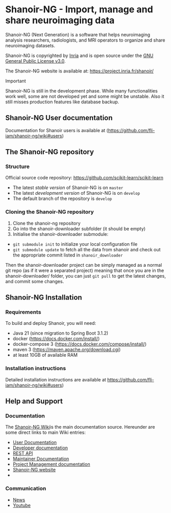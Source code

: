 # Shanoir-NG - Import, manage and share neuroimaging data

Shanoir-NG (Next Generation) is a software that helps neuroimaging
analysis researchers, radiologists, and MRI operators to organize 
and share neuroimaging datasets. 

Shanoir-NG is copyrighted by [Inria](https://www.inria.fr/) and is open source under 
the [GNU General Public License v3.0](LICENSE). 

The Shanoir-NG website is available at:  https://project.inria.fr/shanoir/

>[!Important]
> Shanoir-NG is still in the development phase. 
> While many functionalities work well, some are not developed yet 
> and some might be unstable. 
> Also it still misses production features like database backup.


## Shanoir-NG User documentation
Documentation for Shanoir users is available at (https://github.com/fli-iam/shanoir-ng/wiki#users)

##  The Shanoir-NG repository
### Structure
Official source code repository: https://github.com/scikit-learn/scikit-learn

* The latest _stable version_ of Shanoir-NG is on `master` 
* The latest _development version_ of Shanoir-NG is on `develop` 
* The default branch of the repository is `develop`

### Cloning the Shanoir-NG repository

1. Clone the shanoir-ng repository
2. Go into the shanoir-downloader subfolder (it should be empty)
3. Initialise the shanoir-downloader submodule:
  - `git submodule init` to initialize your local configuration file
  - `git submodule update` to fetch all the data from shanoir 
and check out the appropriate commit listed in `shanoir_downloader`

Then the shanoir-downloader project can be simply managed as a normal
git repo (as if it were a separated project)  meaning that once
you are in the shanoir-downloader/ folder, you can just `git pull` 
to get the latest changes, and commit some changes.

## Shanoir-NG Installation
###  Requirements

To build and deploy Shanoir, you will need:
* Java 21 (since migration to Spring Boot 3.1.2)
* docker (https://docs.docker.com/install/)
* docker-compose 3 (https://docs.docker.com/compose/install/)
* maven 3 (https://maven.apache.org/download.cgi)
* at least 10GB of available RAM

### Installation instructions
Detailed installation instructions are available at https://github.com/fli-iam/shanoir-ng/wiki#users)



## Help and Support

### Documentation
The [Shanoir-NG Wiki](https://github.com/fli-iam/shanoir-ng/wiki)is 
the main documentation source. Hereunder are some direct links to 
main Wiki entries:
   + [User Documentation](https://github.com/fli-iam/shanoir-ng/wiki#users)
   + [Developer documentation](https://github.com/fli-iam/shanoir-ng/wiki#developers-dev)
   + [REST API](https://github.com/fli-iam/shanoir-ng/wiki#shanoir-ng-rest-api)
   + [Maintainer Documentation](https://github.com/fli-iam/shanoir-ng/wiki#operations-ops-installation-updates-and-maintenance-administration)
   + [Project Management documentation](https://github.com/fli-iam/shanoir-ng/wiki)
   + [Shanoir-NG website](https://project.inria.fr/shanoir/)  
   + 
### Communication
+ [News](https://project.inria.fr/shanoir/news/)  
+ [Youtube](https://www.youtube.com/watch?v=_Lpb3Pvw6e8)



